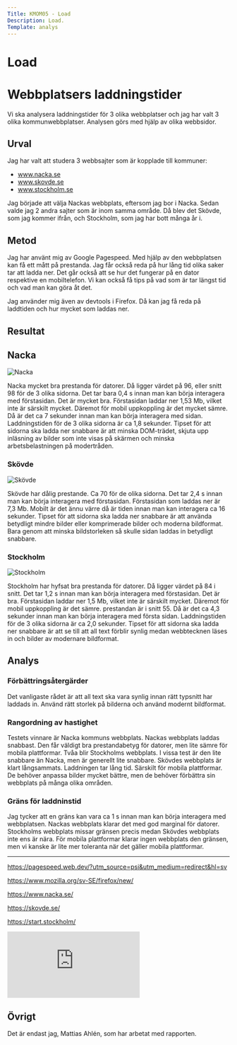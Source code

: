 ```yaml
---
Title: KMOM05 - Load
Description: Load.
Template: analys
---
```

# Load

Webbplatsers laddningstider
=======================

Vi ska analysera laddningstider för 3 olika webbplatser och jag har valt 3 olika kommunwebbplatser. Analysen görs med hjälp av olika webbsidor.

Urval
-----------------------
Jag har valt att studera 3 webbsajter som är kopplade till kommuner:
* www.nacka.se
* www.skovde.se
* www.stockholm.se

Jag började att välja Nackas webbplats, eftersom jag bor i Nacka. Sedan valde jag 2 andra sajter som är inom samma område. Då blev det Skövde, som jag kommer ifrån, och Stockholm, som jag har bott många år i.


Metod
-----------------------
Jag har använt mig av Google Pagespeed. Med hjälp av den webbplatsen kan få ett mått på prestanda. Jag får också reda på hur lång tid olika saker tar att ladda ner. Det går också att se hur det fungerar på en dator respektive en mobiltelefon. Vi kan också få tips på vad som är tar längst tid och vad man kan göra åt det.

Jag använder mig även av devtools i Firefox. Då kan jag få reda på laddtiden och hur mycket som laddas ner.

Resultat
-----------------------
## Nacka
![Nacka](../../portfolio/assets/img/nacka.jpg "Nacka")

Nacka mycket bra prestanda för datorer. Då ligger värdet på 96, eller snitt 98 för de 3 olika sidorna. Det tar bara 0,4 s innan man kan börja interagera med förstasidan. Det är mycket bra. Förstasidan laddar ner 1,53 Mb, vilket inte är särskilt mycket. Däremot för mobil uppkoppling är det mycket sämre. Då är det ca 7 sekunder innan man kan börja interagera med sidan.
Laddningstiden för de 3 olika sidorna är ca 1,8 sekunder.
Tipset för att sidorna ska ladda ner snabbare är att minska DOM-trädet, skjuta upp inläsning av bilder som inte visas på skärmen och minska arbetsbelastningen på modertråden.


### Skövde
![Skövde](../../portfolio/assets/img/skovde.jpg "Skövde")

Skövde har dålig prestande. Ca 70 för de olika sidorna. Det tar 2,4 s innan man kan börja interagera med förstasidan. Förstasidan som laddas ner är 7,3 Mb. Mobilt är det ännu värre då är tiden innan man kan interagera ca 16 sekunder.
Tipset för att sidorna ska ladda ner snabbare är att använda betydligt mindre bilder eller komprimerade bilder och moderna bildformat. Bara genom att minska bildstorleken så skulle sidan laddas in betydligt snabbare.

### Stockholm
![Stockholm](../../portfolio/assets/img/stockholm.jpg "Stockholm")

Stockholm har hyfsat bra prestanda för datorer. Då ligger värdet på 84 i snitt. Det tar 1,2 s innan man kan börja interagera med förstasidan. Det är bra. Förstasidan laddar ner 1,5 Mb, vilket inte är särskilt mycket. Däremot för mobil uppkoppling är det sämre. prestandan är i snitt 55. Då är det ca 4,3 sekunder innan man kan börja interagera med första sidan.
Laddningstiden för de 3 olika sidorna är ca 2,0 sekunder.
Tipset för att sidorna ska ladda ner snabbare är att se till att all text förblir synlig medan webbtecknen läses in och bilder av modernare bildformat.

Analys
-----------------------

### Förbättringsåtergärder
Det vanligaste rådet är att all text ska vara synlig innan rätt typsnitt har laddads in. Använd rätt storlek på bilderna och använd modernt bildformat.

### Rangordning av hastighet
Testets vinnare är Nacka kommuns webbplats. Nackas webbplats laddas snabbast. Den får väldigt bra prestandabetyg för datorer, men lite sämre för mobila plattformar.
Tvåa blir Stockholms webbplats. I vissa test är den lite snabbare än Nacka, men är generellt lite snabbare.
Skövdes webbplats är klart långsammats. Laddningen tar lång tid. Särskilt för mobila plattformar. De behöver anpassa bilder mycket bättre, men de behöver förbättra sin webbplats på många olika områden.

### Gräns för laddninstid

Jag tycker att en gräns kan vara ca 1 s innan man kan börja interagera med webbplatsen. Nackas webbplats klarar det med god marginal för datorer. Stockholms webbplats missar gränsen precis medan Skövdes webbplats inte ens är nära. För mobila plattformar klarar ingen webbplats den gränsen, men vi kanske är lite mer toleranta när det gäller mobila plattformar.

-----------------------
https://pagespeed.web.dev/?utm_source=psi&utm_medium=redirect&hl=sv

https://www.mozilla.org/sv-SE/firefox/new/

https://www.nacka.se/

https://skovde.se/

https://start.stockholm/

<div class="embed-container">
    <iframe src="https://docs.google.com/spreadsheets/d/e/2PACX-1vRrRW-8QFp2KgqAEtB_BOE5T04EHLAURzyCD2TPuzW2BUI00WNDyau3v8cSpsrp-b3n3jtMyct4M8eG/pubhtml?gid=0&amp;single=true&amp;widget=true&amp;headers=false" frameborder="0" allowfullscreen></iframe>
</div>

Övrigt
-----------------------
Det är endast jag, Mattias Ahlén, som har arbetat med rapporten.
